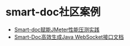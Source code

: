 # smart-doc社区案例
- [Smart-doc赋能JMeter性能压测实践](https://juejin.cn/post/7365785731702865954)
- [Smart-Doc高效生成Java WebSocket接口文档](https://mp.weixin.qq.com/s?__biz=MzkxMTIwMzE1NQ==&mid=2247483654&idx=1&sn=465cdef5746d7f3d25c53b02fb4e0c8f&chksm=c0321dd4a122599f76ed521749ff9f39eabf5c6c03339eab46dbf8f7074a597a25b0877fa74f&mpshare=1&scene=23&srcid=0827NJZZXye0tdmDEXMC4Mju&sharer_shareinfo=9c91805f10046704ba097c885516d226&sharer_shareinfo_first=9c91805f10046704ba097c885516d226#rd)